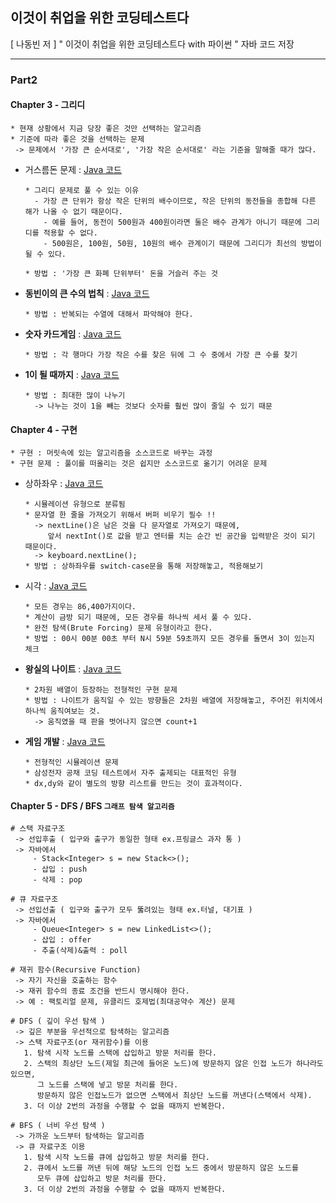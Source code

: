 ## 이것이 취업을 위한 코딩테스트다  
[ 나동빈 저 ] " 이것이 취업을 위한 코딩테스트다 with 파이썬 "  자바 코드 저장  

***  

### Part2  
#### Chapter 3 - 그리디  

    * 현재 상황에서 지금 당장 좋은 것만 선택하는 알고리즘  
    * 기준에 따라 좋은 것을 선택하는 문제  
     -> 문제에서 '가장 큰 순서대로', '가장 작은 순서대로' 라는 기준을 말해줄 때가 많다.  
    
* 거스름돈 문제 : [Java 코드](https://github.com/yougi8/coding-test/blob/master/ch3/ch3_1.java)   

      * 그리디 문제로 풀 수 있는 이유  
        - 가장 큰 단위가 항상 작은 단위의 배수이므로, 작은 단위의 동전들을 종합해 다른 해가 나올 수 없기 때문이다.  
          - 예를 들어, 동전이 500원과 400원이라면 둘은 배수 관계가 아니기 때문에 그리디를 적용할 수 없다.  
          - 500원은, 100원, 50원, 10원의 배수 관계이기 때문에 그리디가 최선의 방법이 될 수 있다.  
          
      * 방법 : '가장 큰 화폐 단위부터' 돈을 거슬러 주는 것   
      
* **동빈이의 큰 수의 법칙** : [Java 코드](https://github.com/yougi8/coding-test/blob/master/ch3/ch3_2.java)  

      * 방법 : 반복되는 수열에 대해서 파악해야 한다.  
      
* **숫자 카드게임** : [Java 코드](https://github.com/yougi8/coding-test/blob/master/ch3/ch3_3.java)  
     
      * 방법 : 각 행마다 가장 작은 수를 찾은 뒤에 그 수 중에서 가장 큰 수를 찾기  
      
      
* **1이 될 때까지** : [Java 코드](https://github.com/yougi8/coding-test/blob/master/ch3/ch3_4.java)  

      * 방법 : 최대한 많이 나누기  
        -> 나누는 것이 1을 빼는 것보다 숫자를 훨씬 많이 줄일 수 있기 때문

#### Chapter 4 - 구현  

    * 구현 : 머릿속에 있는 알고리즘을 소스코드로 바꾸는 과정  
    * 구현 문제 : 풀이를 떠올리는 것은 쉽지만 소스코드로 옮기기 어려운 문제  

* 상하좌우 :  [Java 코드](https://github.com/yougi8/coding-test/blob/master/ch4/ch4_1.java)  

      * 시뮬레이션 유형으로 분류됨  
      * 문자열 한 줄을 가져오기 위해서 버퍼 비우기 필수 !!  
        -> nextLine()은 남은 것을 다 문자열로 가져오기 때문에, 
           앞서 nextInt()로 값을 받고 엔터를 치는 순간 빈 공간을 입력받은 것이 되기 때문이다.  
        -> keyboard.nextLine();  
      * 방법 : 상하좌우를 switch-case문을 통해 저장해놓고, 적용해보기   
        
* 시각 :  [Java 코드](https://github.com/yougi8/coding-test/blob/master/ch4/ch4_2.java)  

      * 모든 경우는 86,400가지이다.   
      * 계산이 금방 되기 때문에, 모든 경우를 하나씩 세서 풀 수 있다.  
      * 완전 탐색(Brute Forcing) 문제 유형이라고 한다.  
      * 방법 : 00시 00분 00초 부터 N시 59분 59초까지 모든 경우를 돌면서 3이 있는지 체크  
      
* **왕실의 나이트** :  [Java 코드](https://github.com/yougi8/coding-test/blob/master/ch4/ch4_3.java)  

      * 2차원 배열이 등장하는 전형적인 구현 문제  
      * 방법 : 나이트가 움직일 수 있는 방향들은 2차원 배열에 저장해놓고, 주어진 위치에서 하나씩 움직여보는 것.  
        -> 움직였을 때 판을 벗어나지 않으면 count+1  
      
      
* **게임 개발** :  [Java 코드](https://github.com/yougi8/coding-test/blob/master/ch4/ch4_4.java)  

      * 전형적인 시뮬레이션 문제
      * 삼성전자 공채 코딩 테스트에서 자주 출제되는 대표적인 유형
      * dx,dy와 같이 별도의 방향 리스트를 만드는 것이 효과적이다.

#### Chapter 5 - DFS / BFS `그래프 탐색 알고리즘`  
  ```  
  # 스택 자료구조  
   -> 선입후출 ( 입구와 출구가 동일한 형태 ex.프링글스 과자 통 )  
   -> 자바에서  
       - Stack<Integer> s = new Stack<>();  
       - 삽입 : push  
       - 삭제 : pop  
  ```       
  ```       
  # 큐 자료구조  
   -> 선입선출 ( 입구와 출구가 모두 뚫려있는 형태 ex.터널, 대기표 )  
   -> 자바에서 
       - Queue<Integer> s = new LinkedList<>();  
       - 삽입 : offer  
       - 추출(삭제)&출력 : poll  
  ```       
  ```      
  # 재귀 함수(Recursive Function)  
   -> 자기 자신을 호출하는 함수  
   -> 재귀 함수의 종료 조건을 반드시 명시해야 한다.  
   -> 예 : 팩토리얼 문제, 유클리드 호제법(최대공약수 계산) 문제  
  ```   
  ```   
  # DFS ( 깊이 우선 탐색 )  
   -> 깊은 부분을 우선적으로 탐색하는 알고리즘  
   -> 스택 자료구조(or 재귀함수)를 이용 
     1. 탐색 시작 노드를 스택에 삽입하고 방문 처리를 한다.  
     2. 스택의 최상단 노드(제일 최근에 들어온 노드)에 방문하지 않은 인접 노드가 하나라도 있으면, 
        그 노드를 스택에 넣고 방문 처리를 한다.  
        방문하지 않은 인접노드가 없으면 스택에서 최상단 노드를 꺼낸다(스택에서 삭제).  
     3. 더 이상 2번의 과정을 수행할 수 없을 때까지 반복한다.   
  ```  
  ``` 
  # BFS ( 너비 우선 탐색 )  
   -> 가까운 노드부터 탐색하는 알고리즘  
   -> 큐 자료구조 이용  
     1. 탐색 시작 노드를 큐에 삽입하고 방문 처리를 한다.  
     2. 큐에서 노드를 꺼낸 뒤에 해당 노드의 인접 노드 중에서 방문하지 않은 노드를 
        모두 큐에 삽입하고 방문 처리를 한다.  
     3. 더 이상 2번의 과정을 수행할 수 없을 때까지 반복한다.  
  ```  

